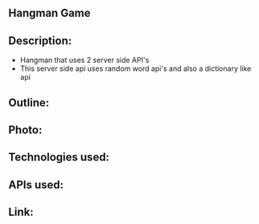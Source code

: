 ## Hangman Game 

## Description:
* Hangman that uses 2 server side API's
* This server side api uses random word api's and also a dictionary like api
## Outline:




## Photo:



## Technologies used:





## APIs used:


## Link:
